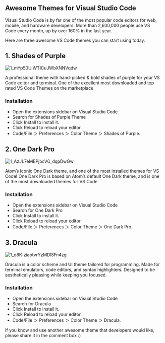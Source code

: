 ## Awesome Themes for Visual Studio Code

Visual Studio Code is by far one of the most popular code editors for web, mobile, and hardware developers. More than 2,600,000 people use VS Code every month, up by over 160% in the last year.

Here are three awesome VS Code themes you can start using today.

## 1. Shades of Purple

![1_mYp50UlWTICuJWbXNNVqdw](https://cdn.hashnode.com/res/hashnode/image/upload/v1626883360372/Zqch1p9G9.png)
 
A professional theme with hand-picked & bold shades of purple for your VS Code editor and terminal. One of the excellent most downloaded and top rated VS Code Themes on the marketplace.

### Installation

* Open the extensions sidebar on Visual Studio Code
* Search for Shades of Purple Theme
* Click Install to install it.
* Click Reload to reload your editor.
* Code/File ＞ Preferences ＞ Color Theme ＞ Shades of Purple.



## 2. One Dark Pro

![1_AzJL7eMEPjbcVO_dqpDwGw](https://cdn.hashnode.com/res/hashnode/image/upload/v1626883362365/v4q26j9FI.png)
  
Atom’s iconic One Dark theme, and one of the most installed themes for VS Code! One Dark Pro is based on Atom’s default One Dark theme, and is one of the most downloaded themes for VS Code.

### Installation

* Open the extensions sidebar on Visual Studio Code
* Search for One Dark Pro
* Click Install to install it.
* Click Reload to reload your editor.
* Code/File ＞ Preferences ＞ Color Theme ＞ One Dark Pro.


## 3. Dracula

![1_o8K-ziaotvrYzMDl8Fn4zg](https://cdn.hashnode.com/res/hashnode/image/upload/v1626883364546/UBob3pokr.png)
   
Dracula is a color scheme and UI theme tailored for programming. Made for terminal emulators, code editors, and syntax highlighters. Designed to be aesthetically pleasing while keeping you focused.

### Installation

* Open the extensions sidebar on Visual Studio Code
* Search for Dracula
* Click Install to install it.
* Click Reload to reload your editor.
* Code/File ＞ Preferences ＞ Color Theme ＞ Dracula.

If you know and use another awesome theme that developers would like, please share it in the comment box :)


